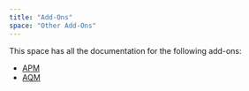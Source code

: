 ```yaml
---
title: "Add-Ons"
space: "Other Add-Ons"
---
```


This space has all the documentation for the following add-ons:

* [APM](apm/)
* [AQM](aqm/)
